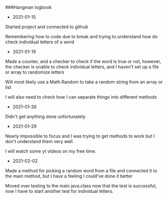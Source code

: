 ###Hangman logbook
* 2021-01-15

Started project and connected to github

Remembering how to code due to break and trying to understand 
how do check individual letters of a word

* 2021-01-19

Made a counter, and a checker to check if 
the word is true or not, however, the checker is unable to 
check individual letters, and I haven't set up a file or array
to randomize letters

Will most likely use a Math.Random to take a random string
from an array or list

I will also need to check how I can separate things into
different methods

* 2021-01-26

Didn't get anything done unfortunately

* 2021-01-29

Nearly impossible to focus and I was trying to get methods to work
but I don't understand them very well.

I will watch some yt videos on my free time.

* 2021-02-02

Made a method for picking a random word from a file and
connected it to the main method, but I have a feeling I could've done it
better

Moved over testing to the main java.class now that the test is successful,
now I have to start another test for individual letters.
